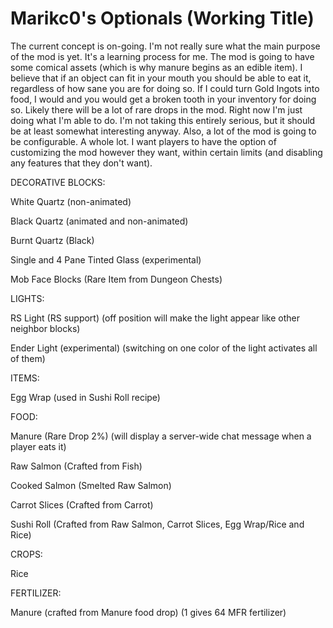 Marikc0's Optionals (Working Title)
===========

The current concept is on-going. I'm not really sure what the main purpose of the mod is yet. It's a learning process for me. The mod is going to have some comical assets (which is why manure begins as an edible item). I believe that if an object can fit in your mouth you should be able to eat it, regardless of how sane you are for doing so. If I could turn Gold Ingots into food, I would and you would get a broken tooth in your inventory for doing so. Likely there will be a lot of rare drops in the mod. Right now I'm just doing what I'm able to do. I'm not taking this entirely serious, but it should be at least somewhat interesting anyway. Also, a lot of the mod is going to be configurable. A whole lot. I want players to have the option of customizing the mod however they want, within certain limits (and disabling any features that they don't want).



DECORATIVE BLOCKS:

White Quartz (non-animated)

Black Quartz (animated and non-animated)

Burnt Quartz (Black)

Single and 4 Pane Tinted Glass (experimental)

Mob Face Blocks (Rare Item from Dungeon Chests)


LIGHTS:

RS Light (RS support) (off position will make the light appear like other neighbor blocks)

Ender Light (experimental) (switching on one color of the light activates all of them)


ITEMS:

Egg Wrap (used in Sushi Roll recipe)


FOOD:

Manure (Rare Drop 2%) (will display a server-wide chat message when a player eats it)

Raw Salmon (Crafted from Fish)

Cooked Salmon (Smelted Raw Salmon)

Carrot Slices (Crafted from Carrot)

Sushi Roll (Crafted from Raw Salmon, Carrot Slices, Egg Wrap/Rice and Rice)


CROPS:

Rice


FERTILIZER:

Manure (crafted from Manure food drop) (1 gives 64 MFR fertilizer)
